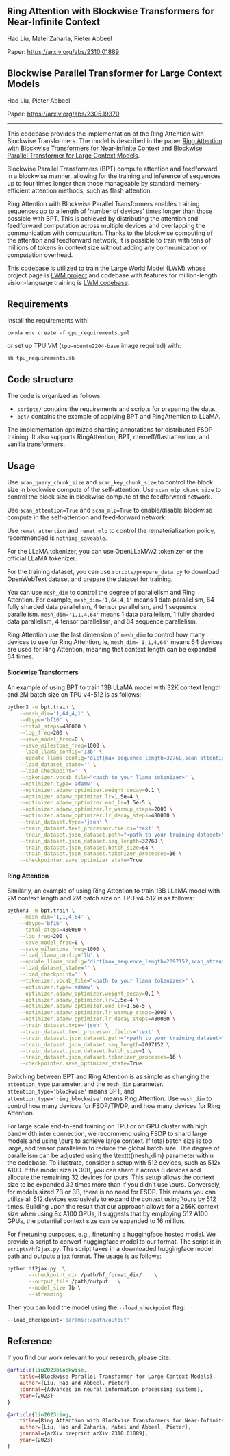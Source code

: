 ## Ring Attention with Blockwise Transformers for Near-Infinite Context

Hao Liu, Matei Zaharia, Pieter Abbeel

Paper: https://arxiv.org/abs/2310.01889

## Blockwise Parallel Transformer for Large Context Models

Hao Liu, Pieter Abbeel

Paper: https://arxiv.org/abs/2305.19370

---
This codebase provides the implementation of the Ring Attention with Blockwise Transformers. The model is described in the paper [Ring Attention with Blockwise Transformers for Near-Infinite Context](https://arxiv.org/pdf/2310.01889.pdf) and [Blockwise Parallel Transformer for Large Context Models](https://arxiv.org/pdf/2305.19370.pdf).

Blockwise Parallel Transformers (BPT) compute attention and feedforward in a blockwise manner, allowing for the training and inference of sequences up to four times longer than those manageable by standard memory-efficient attention methods, such as flash attention.

Ring Attention with Blockwise Parallel Transformers enables training sequences up to a length of 'number of devices' times longer than those possible with BPT. This is achieved by distributing the attention and feedforward computation across multiple devices and overlapping the communication with computation. Thanks to the blockwise computing of the attention and feedforward network, it is possible to train with tens of millions of tokens in context size without adding any communication or computation overhead.

This codebase is utilized to train the Large World Model (LWM) whose project page is [LWM project](https://largeworldmodel.github.io/) and codebase with features for million-length vision-language training is [LWM codebase](https://github.com/LargeWorldModel/LWM).


## Requirements
Install the requirements with:
```
conda env create -f gpu_requirements.yml
```
or set up TPU VM (`tpu-ubuntu2204-base` image required) with:
```
sh tpu_requirements.sh
```

## Code structure

The code is organized as follows:
- `scripts/` contains the requirements and scripts for preparing the data.
- `bpt/` contains the example of applying BPT and RingAttention to LLaMA.

The implementation optimized sharding annotations for distributed FSDP training. It also supports RingAttention, BPT, memeff/flashattention, and vanilla transformers.

## Usage

Use `scan_query_chunk_size` and `scan_key_chunk_size` to control the block size in blockwise compute of the self-attention.
Use `scan_mlp_chunk_size` to control the block size in blockwise compute of the feedforward network.

Use `scan_attention=True` and `scan_mlp=True` to enable/disable blockwise compute in the self-attention and feed-forward network.

Use `remat_attention` and `remat_mlp` to control the rematerialization policy, recommended is `nothing_saveable`.

For the LLaMA tokenizer, you can use OpenLLaMAv2 tokenizer or the official LLaMA tokenizer.

For the training dataset, you can use `scripts/prepare_data.py` to download OpenWebText dataset and prepare the dataset for training.

You can use `mesh_dim` to control the degree of parallelism and Ring Attention.
For example, `mesh_dim='1,64,4,1'` means 1 data parallelism, 64 fully sharded data parallelism, 4 tensor parallelism, and 1 sequence parallelism. `mesh_dim='1,1,4,64'` means 1 data parallelism, 1 fully sharded data parallelism, 4 tensor parallelism, and 64 sequence parallelism.

Ring Attention use the last dimension of `mesh_dim` to control how many devices to use for Ring Attention, ie, `mesh_dim='1,1,4,64'` means 64 devices are used for Ring Attention, meaning that context length can be expanded 64 times.

#### Blockwise Transformers

An example of using BPT to train 13B LLaMA model with 32K context length and 2M batch size on TPU v4-512 is as follows:

```bash
python3 -m bpt.train \
    --mesh_dim='1,64,4,1' \
    --dtype='bf16' \
    --total_steps=480000 \
    --log_freq=200 \
    --save_model_freq=0 \
    --save_milestone_freq=1000 \
    --load_llama_config='13b' \
    --update_llama_config="dict(max_sequence_length=32768,scan_attention=True,scan_query_chunk_size=2048,scan_key_chunk_size=4096,remat_attention='nothing_saveable',scan_mlp=True,scan_mlp_chunk_size=2048,remat_mlp='nothing_saveable',remat_block='nothing_saveable',scan_layers=True,attention_type='blockwise',param_scan_axis=0,mesh_dim='1,64,4,1')" \
    --load_dataset_state='' \
    --load_checkpoint='' \
    --tokenizer.vocab_file="<path to your llama tokenizer>" \
    --optimizer.type='adamw' \
    --optimizer.adamw_optimizer.weight_decay=0.1 \
    --optimizer.adamw_optimizer.lr=1.5e-4 \
    --optimizer.adamw_optimizer.end_lr=1.5e-5 \
    --optimizer.adamw_optimizer.lr_warmup_steps=2000 \
    --optimizer.adamw_optimizer.lr_decay_steps=480000 \
    --train_dataset.type='json' \
    --train_dataset.text_processor.fields='text' \
    --train_dataset.json_dataset.path="<path to your training dataset>" \
    --train_dataset.json_dataset.seq_length=32768 \
    --train_dataset.json_dataset.batch_size=64 \
    --train_dataset.json_dataset.tokenizer_processes=16 \
    --checkpointer.save_optimizer_state=True
```

#### Ring Attention
Similarly, an example of using Ring Attention to train 13B LLaMA model with 2M context length and 2M batch size on TPU v4-512 is as follows:

```bash
python3 -m bpt.train \
    --mesh_dim='1,1,4,64' \
    --dtype='bf16' \
    --total_steps=480000 \
    --log_freq=200 \
    --save_model_freq=0 \
    --save_milestone_freq=1000 \
    --load_llama_config='7b' \
    --update_llama_config="dict(max_sequence_length=2097152,scan_attention=True,scan_query_chunk_size=2048,scan_key_chunk_size=4096,remat_attention='nothing_saveable',scan_mlp=True,scan_mlp_chunk_size=2048,remat_mlp='nothing_saveable',remat_block='nothing_saveable',scan_layers=True,attention_type='ring_blockwise',param_scan_axis=0,mesh_dim='1,1,4,64')" \
    --load_dataset_state='' \
    --load_checkpoint='' \
    --tokenizer.vocab_file="<path to your llama tokenizer>" \
    --optimizer.type='adamw' \
    --optimizer.adamw_optimizer.weight_decay=0.1 \
    --optimizer.adamw_optimizer.lr=1.5e-4 \
    --optimizer.adamw_optimizer.end_lr=1.5e-5 \
    --optimizer.adamw_optimizer.lr_warmup_steps=2000 \
    --optimizer.adamw_optimizer.lr_decay_steps=480000 \
    --train_dataset.type='json' \
    --train_dataset.text_processor.fields='text' \
    --train_dataset.json_dataset.path="<path to your training dataset>" \
    --train_dataset.json_dataset.seq_length=2097152 \
    --train_dataset.json_dataset.batch_size=1 \
    --train_dataset.json_dataset.tokenizer_processes=16 \
    --checkpointer.save_optimizer_state=True
```

Switching between BPT and Ring Attention is as simple as changing the `attention_type` parameter, and the `mesh_dim` parameter. `attention_type='blockwise'` means BPT, and `attention_type='ring_blockwise'` means Ring Attention. Use `mesh_dim` to control how many devices for FSDP/TP/DP, and how many devices for Ring Attention.

For large scale end-to-end training on TPU or on GPU cluster with high bandwidth inter connection, we recommend using FSDP to shard large models and using \ours to achieve large context. If total batch size is too large, add tensor parallelism to reduce the global batch size. The degree of parallelism can be adjusted using the \texttt{mesh\_dim} parameter within the codebase.
To illustrate, consider a setup with 512 devices, such as 512x A100. If the model size is 30B, you can shard it across 8 devices and allocate the remaining 32 devices for \ours. This setup allows the context size to be expanded 32 times more than if you didn't use \ours. Conversely, for models sized 7B or 3B, there is no need for FSDP. This means you can utilize all 512 devices exclusively to expand the context using \ours by 512 times. Building upon the result that our approach allows for a 256K context size when using 8x A100 GPUs, it suggests that by employing 512 A100 GPUs, the potential context size can be expanded to 16 million.

For finetuning purposes, e.g., finetuning a huggingface hosted model. We provide a script to convert huggingface model to our format. The script is in `scripts/hf2jax.py`. The script takes in a downloaded huggingface model path and outputs a jax format.
The usage is as follows:
```bash
python hf2jax.py  \
       --checkpoint_dir /path/hf_format_dir/    \
       --output_file /path/output   \
       --model_size 7b \
       --streaming
```
Then you can load the model using the `--load_checkpoint` flag:
```bash
--load_checkpoint='params::/path/output'
```


## Reference
If you find our work relevant to your research, please cite:
```bibtex
@article{liu2023blockwise,
    title={Blockwise Parallel Transformer for Large Context Models},
    author={Liu, Hao and Abbeel, Pieter},
    journal={Advances in neural information processing systems},
    year={2023}
}
```
```bibtex
@article{liu2023ring,
    title={Ring Attention with Blockwise Transformers for Near-Infinite Context},
    author={Liu, Hao and Zaharia, Matei and Abbeel, Pieter},
    journal={arXiv preprint arXiv:2310.01889},
    year={2023}
}
```
